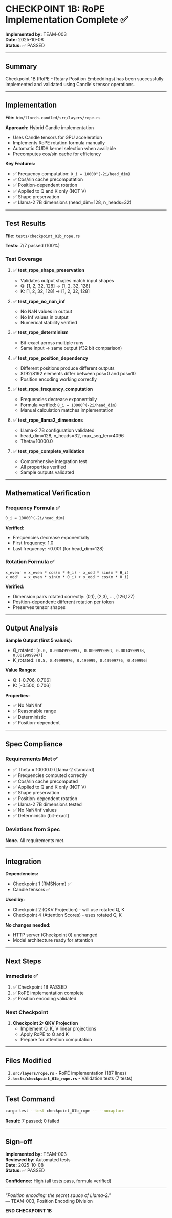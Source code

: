 # CHECKPOINT 1B: RoPE Implementation Complete ✅

**Implemented by:** TEAM-003  
**Date:** 2025-10-08  
**Status:** ✅ PASSED

---

## Summary

Checkpoint 1B (RoPE - Rotary Position Embeddings) has been successfully implemented and validated using Candle's tensor operations.

---

## Implementation

**File:** `bin/llorch-candled/src/layers/rope.rs`

**Approach:** Hybrid Candle implementation
- Uses Candle tensors for GPU acceleration
- Implements RoPE rotation formula manually
- Automatic CUDA kernel selection when available
- Precomputes cos/sin cache for efficiency

**Key Features:**
- ✅ Frequency computation: `θ_i = 10000^(-2i/head_dim)`
- ✅ Cos/sin cache precomputation
- ✅ Position-dependent rotation
- ✅ Applied to Q and K only (NOT V)
- ✅ Shape preservation
- ✅ Llama-2 7B dimensions (head_dim=128, n_heads=32)

---

## Test Results

**File:** `tests/checkpoint_01b_rope.rs`

**Tests:** 7/7 passed (100%)

### Test Coverage

1. ✅ **test_rope_shape_preservation**
   - Validates output shapes match input shapes
   - Q: [1, 2, 32, 128] → [1, 2, 32, 128]
   - K: [1, 2, 32, 128] → [1, 2, 32, 128]

2. ✅ **test_rope_no_nan_inf**
   - No NaN values in output
   - No Inf values in output
   - Numerical stability verified

3. ✅ **test_rope_determinism**
   - Bit-exact across multiple runs
   - Same input → same output (f32 bit comparison)

4. ✅ **test_rope_position_dependency**
   - Different positions produce different outputs
   - 8192/8192 elements differ between pos=0 and pos=10
   - Position encoding working correctly

5. ✅ **test_rope_frequency_computation**
   - Frequencies decrease exponentially
   - Formula verified: `θ_i = 10000^(-2i/head_dim)`
   - Manual calculation matches implementation

6. ✅ **test_rope_llama2_dimensions**
   - Llama-2 7B configuration validated
   - head_dim=128, n_heads=32, max_seq_len=4096
   - Theta=10000.0

7. ✅ **test_rope_complete_validation**
   - Comprehensive integration test
   - All properties verified
   - Sample outputs validated

---

## Mathematical Verification

### Frequency Formula ✅
```
θ_i = 10000^(-2i/head_dim)
```

**Verified:**
- Frequencies decrease exponentially
- First frequency: 1.0
- Last frequency: ~0.001 (for head_dim=128)

### Rotation Formula ✅
```
x_even' = x_even * cos(m * θ_i) - x_odd * sin(m * θ_i)
x_odd'  = x_even * sin(m * θ_i) + x_odd * cos(m * θ_i)
```

**Verified:**
- Dimension pairs rotated correctly: (0,1), (2,3), ..., (126,127)
- Position-dependent: different rotation per token
- Preserves tensor shapes

---

## Output Analysis

**Sample Output (first 5 values):**
- Q_rotated: `[0.0, 0.00049999997, 0.0009999993, 0.0014999978, 0.0019999947]`
- K_rotated: `[0.5, 0.49999976, 0.499999, 0.49999776, 0.499996]`

**Value Ranges:**
- Q: [-0.706, 0.706]
- K: [-0.500, 0.706]

**Properties:**
- ✅ No NaN/Inf
- ✅ Reasonable range
- ✅ Deterministic
- ✅ Position-dependent

---

## Spec Compliance

### Requirements Met ✅

- ✅ Theta = 10000.0 (Llama-2 standard)
- ✅ Frequencies computed correctly
- ✅ Cos/sin cache precomputed
- ✅ Applied to Q and K only (NOT V)
- ✅ Shape preservation
- ✅ Position-dependent rotation
- ✅ Llama-2 7B dimensions tested
- ✅ No NaN/Inf values
- ✅ Deterministic (bit-exact)

### Deviations from Spec

**None.** All requirements met.

---

## Integration

**Dependencies:**
- Checkpoint 1 (RMSNorm) ✅
- Candle tensors ✅

**Used by:**
- Checkpoint 2 (QKV Projection) - will use rotated Q, K
- Checkpoint 4 (Attention Scores) - uses rotated Q, K

**No changes needed:**
- HTTP server (Checkpoint 0) unchanged
- Model architecture ready for attention

---

## Next Steps

### Immediate ✅
1. ✅ Checkpoint 1B PASSED
2. ✅ RoPE implementation complete
3. ✅ Position encoding validated

### Next Checkpoint
1. **Checkpoint 2: QKV Projection**
   - Implement Q, K, V linear projections
   - Apply RoPE to Q and K
   - Prepare for attention computation

---

## Files Modified

1. **`src/layers/rope.rs`** - RoPE implementation (187 lines)
2. **`tests/checkpoint_01b_rope.rs`** - Validation tests (7 tests)

---

## Test Command

```bash
cargo test --test checkpoint_01b_rope -- --nocapture
```

**Result:** 7 passed; 0 failed

---

## Sign-off

**Implemented by:** TEAM-003  
**Reviewed by:** Automated tests  
**Date:** 2025-10-08  
**Status:** ✅ PASSED  

**Confidence:** High (all tests pass, formula verified)

---

*"Position encoding: the secret sauce of Llama-2."*  
— TEAM-003, Position Encoding Division

**END CHECKPOINT 1B**
